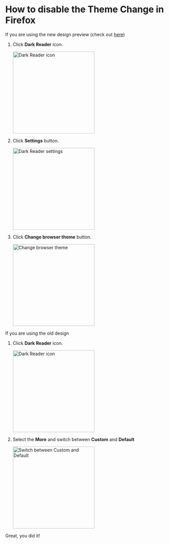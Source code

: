 # How to disable the Theme Change in Firefox

If you are using the new design preview (check out [here](https://darkreader.org/tips/activate-v5-preview/))

1. Click **Dark Reader** icon.

    <img src="/images/tips/reset-settings-icon.png" alt="Dark Reader icon" style="width: 16rem;" loading="lazy" />

2. Click **Settings** button.

    <img src="/images/tips/reset-settings-settings.png" alt="Dark Reader settings" style="width: 16rem;" loading="lazy" />

3. Click **Change browser theme** button.

    <img src="/images/tips/disable-change.png" alt="Change browser theme" style="width: 16rem;" loading="lazy" />

If you are using the old design

1. Click **Dark Reader** icon.

    <img src="/images/tips/reset-settings-icon.png" alt="Dark Reader icon" style="width: 16rem;" loading="lazy" />

5. Select the **More** and switch between **Custom** and **Default**

    <img src="/images/tips/disable-more.png" alt="Switch between Custom and Default" style="width: 16rem;" loading="lazy" />

Great, you did it!
